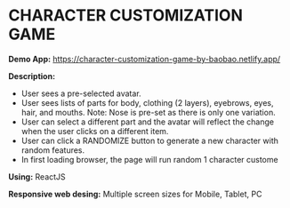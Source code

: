 # CHARACTER CUSTOMIZATION GAME

**Demo App:** https://character-customization-game-by-baobao.netlify.app/

**Description:**
- User sees a pre-selected avatar.
- User sees lists of parts for body, clothing (2 layers), eyebrows, eyes, hair, and mouths. Note: Nose is pre-set as there is only one variation.
- User can select a different part and the avatar will reflect the change when the user clicks on a different item.
- User can click a RANDOMIZE button to generate a new character with random features.
- In first loading browser, the page will run random 1 character custome

**Using:** ReactJS

**Responsive web desing:** Multiple screen sizes for Mobile, Tablet, PC

